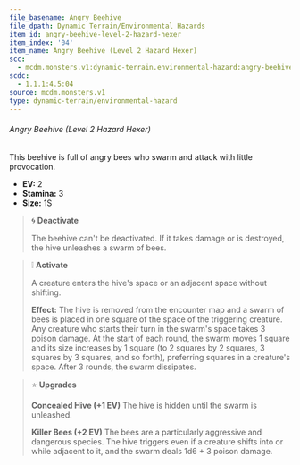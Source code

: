 ```yaml
---
file_basename: Angry Beehive
file_dpath: Dynamic Terrain/Environmental Hazards
item_id: angry-beehive-level-2-hazard-hexer
item_index: '04'
item_name: Angry Beehive (Level 2 Hazard Hexer)
scc:
  - mcdm.monsters.v1:dynamic-terrain.environmental-hazard:angry-beehive-level-2-hazard-hexer
scdc:
  - 1.1.1:4.5:04
source: mcdm.monsters.v1
type: dynamic-terrain/environmental-hazard
---
```


###### Angry Beehive (Level 2 Hazard Hexer)

This beehive is full of angry bees who swarm and attack with little provocation.

- **EV:** 2
- **Stamina:** 3
- **Size:** 1S

<!-- -->
> 🌀 **Deactivate**
>
> The beehive can't be deactivated. If it takes damage or is destroyed, the hive unleashes a swarm of bees.

<!-- -->
> ❕ **Activate**
>
> A creature enters the hive's space or an adjacent space without shifting.
>
> **Effect:** The hive is removed from the encounter map and a swarm of bees is placed in one square of the space of the triggering creature. Any creature who starts their turn in the swarm's space takes 3 poison damage. At the start of each round, the swarm moves 1 square and its size increases by 1 square (to 2 squares by 2 squares, 3 squares by 3 squares, and so forth), preferring squares in a creature's space. After 3 rounds, the swarm dissipates.

<!-- -->
> ⭐️ **Upgrades**
>
> **Concealed Hive (+1 EV)** The hive is hidden until the swarm is unleashed.
>
> **Killer Bees (+2 EV)** The bees are a particularly aggressive and dangerous species. The hive triggers even if a creature shifts into or while adjacent to it, and the swarm deals 1d6 + 3 poison damage.
